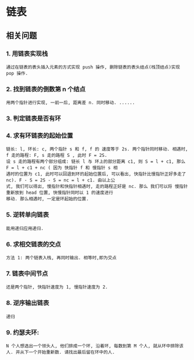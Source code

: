 # 链表
## 相关问题  
### 1. 用链表实现栈
    通过在链表的表头插入元素的方式实现 push 操作, 删除链表的表头结点(栈顶结点)实现 pop 操作.
### 2. 找到链表的倒数第 n 个结点
    用两个指针进行实现, 一前一后, 距离差 n. 同时移动. ......
### 3. 判定链表是否有环
### 4. 求有环链表的起始位置
    链长: l, 环长: c, 两个指针 s 和 f, f 的 速度等于 2s. 两个指针同时移动. 相遇时, f 走的路程: F, s 走的路程 S , 此时 F = 2S.
    设 s 走的路程有两个部分组成: 链长 l 与 环上的部分距离 c1, 则 S = l + c1, 那么 F = l + c1 + nc ( 因为 快指针 f 和 慢指针 s 相
    遇时的位置为 c1, 此时可以回退到环的起始位置后, 可以看出, 快指针比慢指针正好多走了 nc). F - S = 2S - S = nc = l + c1. 由以上公
    式, 我们可以得出, 慢指针和快指针相遇时, 走的路程正好是 nc. 那么 我们可以将 慢指针重新放到 head 位置, 快慢指针同时以 1 的速度进行
    移动. 那么相遇时, 一定是环起始的位置.
### 5. 逆转单向链表
    能用递归应用递归.
### 6. 求相交链表的交点
    方法 1: 两个链表入栈, 再同时输出. 相等时,即为交点
### 7. 链表中间节点
    还是两个指针, 快指针速度为 1, 慢指针速度为 2.
### 8. 逆序输出链表
    递归
### 9. 约瑟夫环: 
    N 个人想选出一个领头人, 他们排成一个环, 沿着环, 每数到第 M 个人, 就从环中排除该人. 并从下一个开始重新数. 请找出最后留在环中的人.
